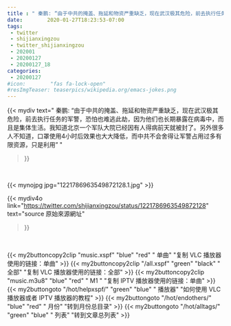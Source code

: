 ```yaml
---
title : " 秦鹏: “由于中共的掩盖、拖延和物资严重缺乏，现在武汉极其危险，前去执行任务的军警，恐怕也难逃此劫，因为他们也长期暴露在病毒中，而且是集体生活。我知道北京一个军队大院已经因有人得病前天就被封了。另外很多人不知道，口罩使用4小时后效果也大大降低，而中共不会舍得让军警占用过多有限资源，只是利用”  "
date:        2020-01-27T18:23:53-07:00
tags:
 - twitter
 - shijianxingzou
 - twitter_shijianxingzou
 - 202001
 - 20200127
 - 20200127_18
categories:
 - 20200127
#icon:        "fas fa-lock-open"
#resImgTeaser: teaserpics/wikipedia.org/emacs-jokes.png
---
```


{{< mydiv text=" 秦鹏: “由于中共的掩盖、拖延和物资严重缺乏，现在武汉极其危险，前去执行任务的军警，恐怕也难逃此劫，因为他们也长期暴露在病毒中，而且是集体生活。我知道北京一个军队大院已经因有人得病前天就被封了。另外很多人不知道，口罩使用4小时后效果也大大降低，而中共不会舍得让军警占用过多有限资源，只是利用”  "
>}}
<br>


 {{< mynojpg jpg="1221786963549872128.1.jpg" >}}<br> 



{{< mydiv4o link="https://twitter.com/shijianxingzou/status/1221786963549872128"
text="source 原始來源網址"
>}}


<br>

{{< my2buttoncopy2clip "music.xspf"        "blue"   "red"    " 单曲"  "复制 VLC 播放器使用的链接：单曲" >}} {{< my2buttoncopy2clip "/all.xspf"         "green"  "black"  " 全部"  "复制 VLC 播放器使用的链接：全部" >}} {{< my2buttoncopy2clip "music.m3u8"        "blue"   "red"    " M1 "    "复制 IPTV 播放器使用的链接：单曲" >}} {{< my2buttongoto      "/hot/helpxspf/"    "green"  "blue"   " 播放器" "如何使用 VLC 播放器或者 IPTV 播放器的教程" >}} {{< my2buttongoto      "/hot/endothers/"   "blue"   "red"    " 月份"   "转到月份总目录" >}} {{< my2buttongoto      "/hot/alltags/"     "green"  "blue"   " 列表"   "转到文章总列表" >}} 
